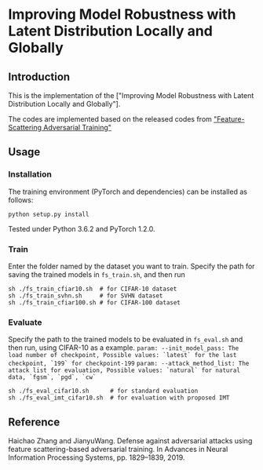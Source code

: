 # Improving Model Robustness with Latent Distribution Locally and Globally

## Introduction
This is the implementation of the
["Improving Model Robustness with Latent Distribution Locally and Globally"].

The codes are implemented based on the released codes from ["Feature-Scattering Adversarial Training"](https://papers.nips.cc/paper/8459-defense-against-adversarial-attacks-using-feature-scattering-based-adversarial-training.pdf)

## Usage
### Installation
The training environment (PyTorch and dependencies) can be installed as follows:
```
python setup.py install
```
Tested under Python 3.6.2 and PyTorch 1.2.0.

### Train
Enter the folder named by the dataset you want to train. Specify the path for saving the trained models in ```fs_train.sh```, and then run
```
sh ./fs_train_cfiar10.sh  # for CIFAR-10 dataset
sh ./fs_train_svhn.sh     # for SVHN dataset
sh ./fs_train_cfiar100.sh # for CIFAR-100 dataset

```

### Evaluate
Specify the path to the trained models to be evaluated in ```fs_eval.sh``` and then run, using CIFAR-10 as a example. 
``` param: --init_model_pass: The load number of checkpoint, Possible values: `latest` for the last checkpoint, `199` for checkpoint-199 ``` 
```param: --attack_method_list: The attack list for evaluation, Possible values: `natural` for natural data, `fgsm`, `pgd`, `cw` ```
```
sh ./fs_eval_cifar10.sh      # for standard evaluation
sh ./fs_eval_imt_cifar10.sh  # for evaluation with proposed IMT
```

## Reference
Haichao Zhang and JianyuWang. Defense against adversarial attacks using feature scattering-based adversarial training. In Advances in Neural Information Processing Systems, pp. 1829–1839, 2019.
